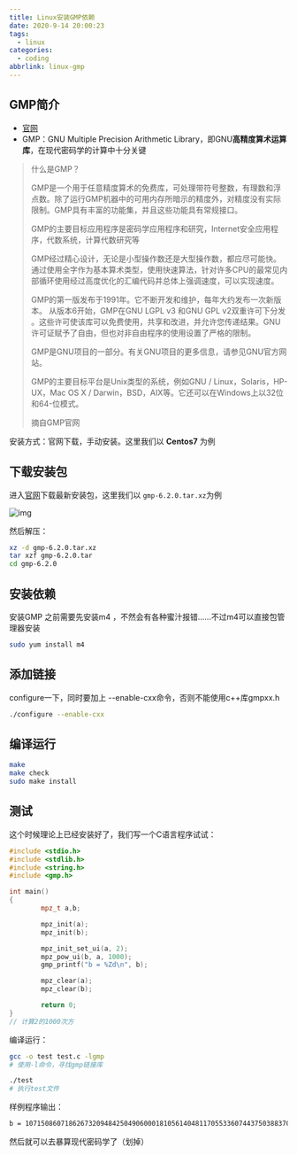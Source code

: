 ```yaml
---
title: Linux安装GMP依赖
date: 2020-9-14 20:00:23
tags:
  - linux
categories:
  - coding
abbrlink: linux-gmp
---
```




## GMP简介

* [官网](https://gmplib.org/)
* GMP：GNU Multiple Precision Arithmetic Library，即GNU**高精度算术运算库**，在现代密码学的计算中十分关键

> 什么是GMP？
>
> GMP是一个用于任意精度算术的免费库，可处理带符号整数，有理数和浮点数。除了运行GMP机器中的可用内存所暗示的精度外，对精度没有实际限制。GMP具有丰富的功能集，并且这些功能具有常规接口。
>
> GMP的主要目标应用程序是密码学应用程序和研究，Internet安全应用程序，代数系统，计算代数研究等
>
> GMP经过精心设计，无论是小型操作数还是大型操作数，都应尽可能快。通过使用全字作为基本算术类型，使用快速算法，针对许多CPU的最常见内部循环使用经过高度优化的汇编代码并总体上强调速度，可以实现速度。
>
> GMP的第一版发布于1991年。它不断开发和维护，每年大约发布一次新版本。
> 从版本6开始，GMP在GNU LGPL v3 和GNU GPL v2双重许可下分发 。这些许可使该库可以免费使用，共享和改进，并允许您传递结果。GNU许可证赋予了自由，但也对非自由程序的使用设置了严格的限制。
>
> GMP是GNU项目的一部分。有关GNU项目的更多信息，请参见GNU官方网站。
>
> GMP的主要目标平台是Unix类型的系统，例如GNU / Linux，Solaris，HP-UX，Mac OS X / Darwin，BSD，AIX等。它还可以在Windows上以32位和64-位模式。
>
> 摘自GMP官网



安装方式：官网下载，手动安装。这里我们以 **Centos7** 为例



## 下载安装包

进入[官网](https://gmplib.org/)下载最新安装包，这里我们以  `gmp-6.2.0.tar.xz`为例

![img](https://s3.xiabee.cn/pic/weibo-backup/image-8.png)

然后解压：

```bash
xz -d gmp-6.2.0.tar.xz  
tar xzf gmp-6.2.0.tar 
cd gmp-6.2.0 
```



## 安装依赖

安装GMP 之前需要先安装m4 ，不然会有各种蜜汁报错......不过m4可以直接包管理器安装

```bash
sudo yum install m4
```



## 添加链接

configure一下，同时要加上 --enable-cxx命令，否则不能使用c++库gmpxx.h

```bash
./configure --enable-cxx
```



## 编译运行

```bash
make
make check
sudo make install
```



## 测试

这个时候理论上已经安装好了，我们写一个C语言程序试试：

```c++
#include <stdio.h>
#include <stdlib.h>
#include <string.h>
#include <gmp.h>

int main()
{
        mpz_t a,b;

        mpz_init(a);
        mpz_init(b);

        mpz_init_set_ui(a, 2);
        mpz_pow_ui(b, a, 1000);
        gmp_printf("b = %Zd\n", b);

        mpz_clear(a);
        mpz_clear(b);

        return 0;
}
// 计算2的1000次方
```



编译运行：

```bash
gcc -o test test.c -lgmp
# 使用-l命令，寻找gmp链接库

./test
# 执行test文件
```



样例程序输出：

```bash
b = 10715086071862673209484250490600018105614048117055336074437503883703510511249361224931983788156958581275946729175531468251871452856923140435984577574698574803934567774824230985421074605062371141877954182153046474983581941267398767559165543946077062914571196477686542167660429831652624386837205668069376
```



然后就可以去暴算现代密码学了（划掉）